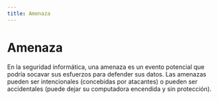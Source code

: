 ```yaml
---
title: Amenaza
---
```

# Amenaza 

En la seguridad informática, una amenaza es un evento potencial que podría socavar sus esfuerzos para defender sus datos. Las amenazas pueden ser intencionales (concebidas por atacantes) o pueden ser accidentales (puede dejar su computadora encendida y sin protección).